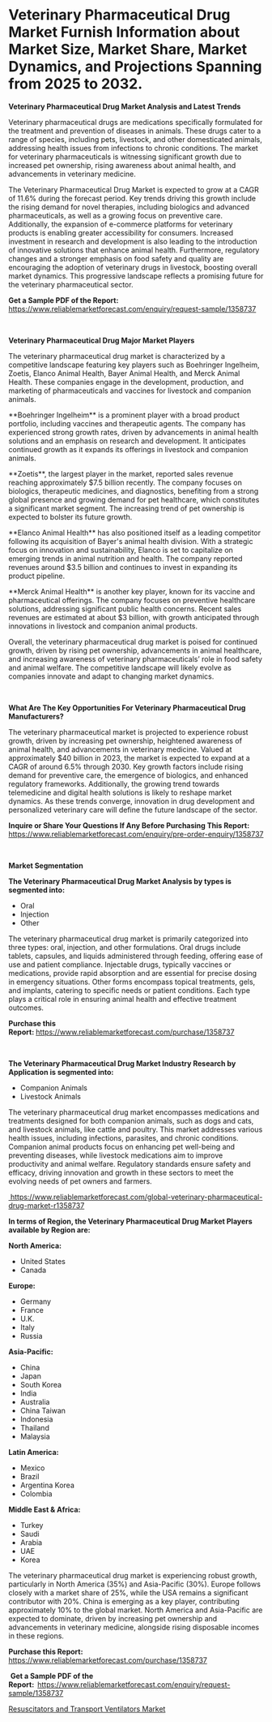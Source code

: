 <p><h1>Veterinary Pharmaceutical Drug Market Furnish Information about Market Size, Market Share, Market Dynamics, and Projections Spanning from 2025 to 2032.</h1></p><p><strong>Veterinary Pharmaceutical Drug Market Analysis and Latest Trends</strong></p>
<p><p>Veterinary pharmaceutical drugs are medications specifically formulated for the treatment and prevention of diseases in animals. These drugs cater to a range of species, including pets, livestock, and other domesticated animals, addressing health issues from infections to chronic conditions. The market for veterinary pharmaceuticals is witnessing significant growth due to increased pet ownership, rising awareness about animal health, and advancements in veterinary medicine.</p><p>The Veterinary Pharmaceutical Drug Market is expected to grow at a CAGR of 11.6% during the forecast period. Key trends driving this growth include the rising demand for novel therapies, including biologics and advanced pharmaceuticals, as well as a growing focus on preventive care. Additionally, the expansion of e-commerce platforms for veterinary products is enabling greater accessibility for consumers. Increased investment in research and development is also leading to the introduction of innovative solutions that enhance animal health. Furthermore, regulatory changes and a stronger emphasis on food safety and quality are encouraging the adoption of veterinary drugs in livestock, boosting overall market dynamics. This progressive landscape reflects a promising future for the veterinary pharmaceutical sector.</p></p>
<p><strong>Get a Sample PDF of the Report:&nbsp;</strong> <a href="https://www.reliablemarketforecast.com/enquiry/request-sample/1358737?utm_campaign=3132&utm_medium=2&utm_source=Github&utm_content=ia&utm_term=22032025&utm_id=veterinary-pharmaceutical-drug">https://www.reliablemarketforecast.com/enquiry/request-sample/1358737</a></p>
<p>&nbsp;</p>
<p><strong>Veterinary Pharmaceutical Drug Major Market Players</strong></p>
<p><p>The veterinary pharmaceutical drug market is characterized by a competitive landscape featuring key players such as Boehringer Ingelheim, Zoetis, Elanco Animal Health, Bayer Animal Health, and Merck Animal Health. These companies engage in the development, production, and marketing of pharmaceuticals and vaccines for livestock and companion animals.</p><p>**Boehringer Ingelheim** is a prominent player with a broad product portfolio, including vaccines and therapeutic agents. The company has experienced strong growth rates, driven by advancements in animal health solutions and an emphasis on research and development. It anticipates continued growth as it expands its offerings in livestock and companion animals.</p><p>**Zoetis**, the largest player in the market, reported sales revenue reaching approximately $7.5 billion recently. The company focuses on biologics, therapeutic medicines, and diagnostics, benefiting from a strong global presence and growing demand for pet healthcare, which constitutes a significant market segment. The increasing trend of pet ownership is expected to bolster its future growth.</p><p>**Elanco Animal Health** has also positioned itself as a leading competitor following its acquisition of Bayer's animal health division. With a strategic focus on innovation and sustainability, Elanco is set to capitalize on emerging trends in animal nutrition and health. The company reported revenues around $3.5 billion and continues to invest in expanding its product pipeline.</p><p>**Merck Animal Health** is another key player, known for its vaccine and pharmaceutical offerings. The company focuses on preventive healthcare solutions, addressing significant public health concerns. Recent sales revenues are estimated at about $3 billion, with growth anticipated through innovations in livestock and companion animal products.</p><p>Overall, the veterinary pharmaceutical drug market is poised for continued growth, driven by rising pet ownership, advancements in animal healthcare, and increasing awareness of veterinary pharmaceuticals’ role in food safety and animal welfare. The competitive landscape will likely evolve as companies innovate and adapt to changing market dynamics.</p></p>
<p>&nbsp;</p>
<p><strong>What Are The Key Opportunities For Veterinary Pharmaceutical Drug Manufacturers?</strong></p>
<p><p>The veterinary pharmaceutical market is projected to experience robust growth, driven by increasing pet ownership, heightened awareness of animal health, and advancements in veterinary medicine. Valued at approximately $40 billion in 2023, the market is expected to expand at a CAGR of around 6.5% through 2030. Key growth factors include rising demand for preventive care, the emergence of biologics, and enhanced regulatory frameworks. Additionally, the growing trend towards telemedicine and digital health solutions is likely to reshape market dynamics. As these trends converge, innovation in drug development and personalized veterinary care will define the future landscape of the sector.</p></p>
<p><strong>Inquire or Share Your Questions If Any Before Purchasing This Report:</strong> <a href="https://www.reliablemarketforecast.com/enquiry/pre-order-enquiry/1358737?utm_campaign=3132&utm_medium=2&utm_source=Github&utm_content=ia&utm_term=22032025&utm_id=veterinary-pharmaceutical-drug">https://www.reliablemarketforecast.com/enquiry/pre-order-enquiry/1358737</a></p>
<p>&nbsp;</p>
<p><strong>Market Segmentation</strong></p>
<p><strong>The Veterinary Pharmaceutical Drug Market Analysis by types is segmented into:</strong></p>
<p><ul><li>Oral</li><li>Injection</li><li>Other</li></ul></p>
<p><p>The veterinary pharmaceutical drug market is primarily categorized into three types: oral, injection, and other formulations. Oral drugs include tablets, capsules, and liquids administered through feeding, offering ease of use and patient compliance. Injectable drugs, typically vaccines or medications, provide rapid absorption and are essential for precise dosing in emergency situations. Other forms encompass topical treatments, gels, and implants, catering to specific needs or patient conditions. Each type plays a critical role in ensuring animal health and effective treatment outcomes.</p></p>
<p><strong>Purchase this Report:&nbsp;</strong><a href="https://www.reliablemarketforecast.com/purchase/1358737?utm_campaign=3132&utm_medium=2&utm_source=Github&utm_content=ia&utm_term=22032025&utm_id=veterinary-pharmaceutical-drug">https://www.reliablemarketforecast.com/purchase/1358737</a></p>
<p>&nbsp;</p>
<p><strong>The Veterinary Pharmaceutical Drug Market Industry Research by Application is segmented into:</strong></p>
<p><ul><li>Companion Animals</li><li>Livestock Animals</li></ul></p>
<p><p>The veterinary pharmaceutical drug market encompasses medications and treatments designed for both companion animals, such as dogs and cats, and livestock animals, like cattle and poultry. This market addresses various health issues, including infections, parasites, and chronic conditions. Companion animal products focus on enhancing pet well-being and preventing diseases, while livestock medications aim to improve productivity and animal welfare. Regulatory standards ensure safety and efficacy, driving innovation and growth in these sectors to meet the evolving needs of pet owners and farmers.</p></p>
<p><a href="https://www.reliablemarketforecast.com/global-veterinary-pharmaceutical-drug-market-r1358737?utm_campaign=3132&utm_medium=2&utm_source=Github&utm_content=ia&utm_term=22032025&utm_id=veterinary-pharmaceutical-drug">&nbsp;https://www.reliablemarketforecast.com/global-veterinary-pharmaceutical-drug-market-r1358737</a></p>
<p><strong>In terms of Region, the Veterinary Pharmaceutical Drug Market Players available by Region are:</strong></p>
<p>
    <p> <strong> North America: </strong>
        <ul>
            <li>United States</li>
            <li>Canada</li>
        </ul>
        </p> 
    <p> <strong> Europe: </strong>
        <ul>
            <li>Germany</li>
            <li>France</li>
            <li>U.K.</li>
            <li>Italy</li>
            <li>Russia</li>
        </ul>
        </p> 
    <p> <strong> Asia-Pacific: </strong>
        <ul>
            <li>China</li>
            <li>Japan</li>
            <li>South Korea</li>
            <li>India</li>
            <li>Australia</li>
            <li>China Taiwan</li>
            <li>Indonesia</li>
            <li>Thailand</li>
            <li>Malaysia</li>
        </ul>
        </p> 
    <p> <strong> Latin America: </strong>
        <ul>
            <li>Mexico</li>
            <li>Brazil</li>
            <li>Argentina Korea</li>
            <li>Colombia</li>
        </ul>
        </p> 
    <p> <strong> Middle East & Africa: </strong>
        <ul>
            <li>Turkey</li>
            <li>Saudi</li>
            <li>Arabia</li>
            <li>UAE</li>
            <li>Korea</li>
        </ul>
    </p>
    </p>
<p><p>The veterinary pharmaceutical drug market is experiencing robust growth, particularly in North America (35%) and Asia-Pacific (30%). Europe follows closely with a market share of 25%, while the USA remains a significant contributor with 20%. China is emerging as a key player, contributing approximately 10% to the global market. North America and Asia-Pacific are expected to dominate, driven by increasing pet ownership and advancements in veterinary medicine, alongside rising disposable incomes in these regions.</p></p>
<p><strong>Purchase this Report: </strong><a href="https://www.reliablemarketforecast.com/purchase/1358737?utm_campaign=3132&utm_medium=2&utm_source=Github&utm_content=ia&utm_term=22032025&utm_id=veterinary-pharmaceutical-drug">https://www.reliablemarketforecast.com/purchase/1358737</a></p>
<p>&nbsp;<strong>Get a Sample PDF of the Report:&nbsp;&nbsp;</strong><a href="https://www.reliablemarketforecast.com/enquiry/request-sample/1358737?utm_campaign=3132&utm_medium=2&utm_source=Github&utm_content=ia&utm_term=22032025&utm_id=veterinary-pharmaceutical-drug">https://www.reliablemarketforecast.com/enquiry/request-sample/1358737</a></p>
<p><strong></strong></p>
<p><p><a href="https://github.com/vigoseiler/Market-Research-Report-List-1/blob/main/resuscitators-and-transport-ventilators-market.md?utm_campaign=3132&utm_medium=2&utm_source=Github&utm_content=ia&utm_term=22032025&utm_id=veterinary-pharmaceutical-drug">Resuscitators and Transport Ventilators Market</a></p></p>